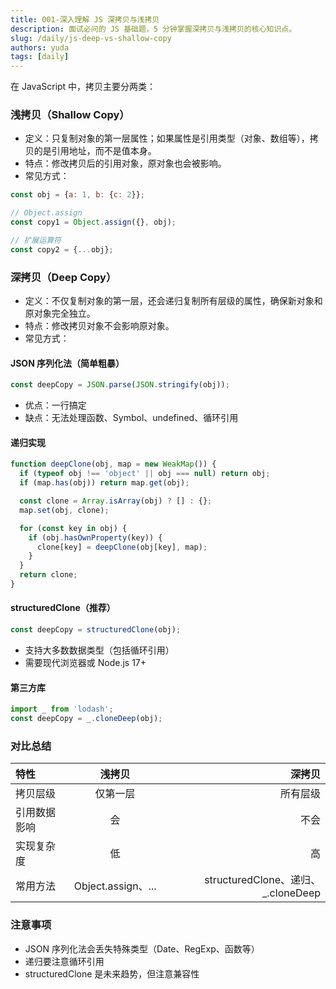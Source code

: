 ```yaml
---
title: 001-深入理解 JS 深拷贝与浅拷贝
description: 面试必问的 JS 基础题，5 分钟掌握深拷贝与浅拷贝的核心知识点。
slug: /daily/js-deep-vs-shallow-copy
authors: yuda
tags: [daily]
---
```


在 JavaScript 中，拷贝主要分两类：

### 浅拷贝（Shallow Copy）

- 定义：只复制对象的第一层属性；如果属性是引用类型（对象、数组等），拷贝的是引用地址，而不是值本身。
- 特点：修改拷贝后的引用对象，原对象也会被影响。
- 常见方式：

``` javascript
const obj = {a: 1, b: {c: 2}};

// Object.assign
const copy1 = Object.assign({}, obj);

// 扩展运算符
const copy2 = {...obj};
```

### 深拷贝（Deep Copy）

- 定义：不仅复制对象的第一层，还会递归复制所有层级的属性，确保新对象和原对象完全独立。
- 特点：修改拷贝对象不会影响原对象。
- 常见方式：
  
#### JSON 序列化法（简单粗暴）

``` javascript
const deepCopy = JSON.parse(JSON.stringify(obj));
```

- 优点：一行搞定
- 缺点：无法处理函数、Symbol、undefined、循环引用

#### 递归实现

``` javascript
function deepClone(obj, map = new WeakMap()) {
  if (typeof obj !== 'object' || obj === null) return obj;
  if (map.has(obj)) return map.get(obj);

  const clone = Array.isArray(obj) ? [] : {};
  map.set(obj, clone);

  for (const key in obj) {
    if (obj.hasOwnProperty(key)) {
      clone[key] = deepClone(obj[key], map);
    }
  }
  return clone;
}
```

#### structuredClone（推荐）

``` javascript
const deepCopy = structuredClone(obj);
```

- 支持大多数数据类型（包括循环引用）
- 需要现代浏览器或 Node.js 17+

#### 第三方库

``` javascript
import _ from 'lodash';
const deepCopy = _.cloneDeep(obj);
```

### 对比总结

| 特性         |       浅拷贝       |                             深拷贝 |
| :----------- | :----------------: | ---------------------------------: |
| 拷贝层级     |      仅第一层      |                           所有层级 |
| 引用数据影响 |         会         |                               不会 |
| 实现复杂度   |         低         |                                 高 |
| 常用方法     | Object.assign、... | structuredClone、递归、_.cloneDeep |

### 注意事项

- JSON 序列化法会丢失特殊类型（Date、RegExp、函数等）
- 递归要注意循环引用
- structuredClone 是未来趋势，但注意兼容性